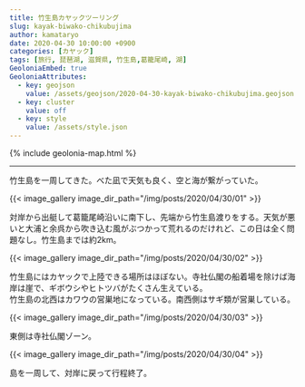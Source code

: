 ```yaml
---
title: 竹生島カヤックツーリング
slug: kayak-biwako-chikubujima
author: kamataryo
date: 2020-04-30 10:00:00 +0900
categories: [カヤック]
tags: [旅行, 琵琶湖, 滋賀県, 竹生島,葛籠尾崎, 湖]
GeoloniaEmbed: true
GeoloniaAttributes:
  - key: geojson
    value: /assets/geojson/2020-04-30-kayak-biwako-chikubujima.geojson
  - key: cluster
    value: off
  - key: style
    value: /assets/style.json
---
```


{% include geolonia-map.html %}

---

竹生島を一周してきた。べた凪で天気も良く、空と海が繋がっていた。

{{< image_gallery image_dir_path="/img/posts/2020/04/30/01" >}}

対岸から出艇して葛籠尾崎沿いに南下し、先端から竹生島渡りをする。天気が悪いと大浦と余呉から吹き込む風がぶつかって荒れるのだけれど、この日は全く問題なし。竹生島までは約2km。

{{< image_gallery image_dir_path="/img/posts/2020/04/30/02" >}}

竹生島にはカヤックで上陸できる場所はほぼない。寺社仏閣の船着場を除けば海岸は崖で、ギボウシやヒトツバがたくさん生えている。  
竹生島の北西はカワウの営巣地になっている。南西側はサギ類が営巣している。

{{< image_gallery image_dir_path="/img/posts/2020/04/30/03" >}}

東側は寺社仏閣ゾーン。

{{< image_gallery image_dir_path="/img/posts/2020/04/30/04" >}}

島を一周して、対岸に戻って行程終了。
